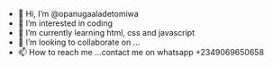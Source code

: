 - 👋 Hi, I’m @opanugaaladetomiwa
- 👀 I’m interested in coding
- 🌱 I’m currently learning html, css and javascript
- 💞️ I’m looking to collaborate on ...
- 📫 How to reach me ...contact me on whatsapp +2349069650658

<!---
opanugaaladetomiwa/opanugaaladetomiwa is a ✨ special ✨ repository because its `README.md` (this file) appears on your GitHub profile.
You can click the Preview link to take a look at your changes.
--->
